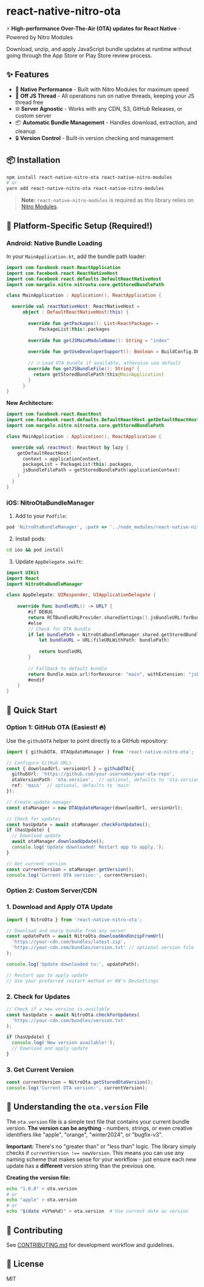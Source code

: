 # react-native-nitro-ota

⚡️ **High-performance Over-The-Air (OTA) updates for React Native** - Powered by Nitro Modules

Download, unzip, and apply JavaScript bundle updates at runtime without going through the App Store or Play Store review process.

## ✨ Features

- 🚀 **Native Performance** - Built with Nitro Modules for maximum speed
- 🧵 **Off JS Thread** - All operations run on native threads, keeping your JS thread free
- 🌐 **Server Agnostic** - Works with any CDN, S3, GitHub Releases, or custom server
- 📦 **Automatic Bundle Management** - Handles download, extraction, and cleanup
- 🔒 **Version Control** - Built-in version checking and management



## 📦 Installation

```sh
npm install react-native-nitro-ota react-native-nitro-modules
# or
yarn add react-native-nitro-ota react-native-nitro-modules
```

> **Note:** `react-native-nitro-modules` is required as this library relies on [Nitro Modules](https://nitro.margelo.com/).

## 📱 Platform-Specific Setup (Required!)

### Android: Native Bundle Loading

In your `MainApplication.kt`, add the bundle path loader:

```kotlin
import com.facebook.react.ReactApplication
import com.facebook.react.ReactNativeHost
import com.facebook.react.defaults.DefaultReactNativeHost
import com.margelo.nitro.nitroota.core.getStoredBundlePath

class MainApplication : Application(), ReactApplication {

  override val reactNativeHost: ReactNativeHost =
      object : DefaultReactNativeHost(this) {
        
        override fun getPackages(): List<ReactPackage> =
            PackageList(this).packages
        
        override fun getJSMainModuleName(): String = "index"
        
        override fun getUseDeveloperSupport(): Boolean = BuildConfig.DEBUG
        
        // 🔥 Load OTA bundle if available, otherwise use default
        override fun getJSBundleFile(): String? {
          return getStoredBundlePath(this@MainApplication)
        }
      }
}
```

**New Architecture:**
```kotlin
import com.facebook.react.ReactHost
import com.facebook.react.defaults.DefaultReactHost.getDefaultReactHost
import com.margelo.nitro.nitroota.core.getStoredBundlePath

class MainApplication : Application(), ReactApplication {

  override val reactHost: ReactHost by lazy {
    getDefaultReactHost(
      context = applicationContext,
      packageList = PackageList(this).packages,
      jsBundleFilePath = getStoredBundlePath(applicationContext)
    )
  }
}
```

### iOS: NitroOtaBundleManager

1. Add to your `Podfile`:
```ruby
pod 'NitroOtaBundleManager', :path => '../node_modules/react-native-nitro-ota'
```

2. Install pods:
```bash
cd ios && pod install
```

3. Update `AppDelegate.swift`:
```swift
import UIKit
import React
import NitroOtaBundleManager

class AppDelegate: UIResponder, UIApplicationDelegate {
    
    override func bundleURL() -> URL? {
        #if DEBUG
        return RCTBundleURLProvider.sharedSettings().jsBundleURL(forBundleRoot: "index")
        #else
        // Check for OTA bundle
        if let bundlePath = NitroOtaBundleManager.shared.getStoredBundlePath() {
            let bundleURL = URL(fileURLWithPath: bundlePath)
        
            return bundleURL
        }
        
        // Fallback to default bundle
        return Bundle.main.url(forResource: "main", withExtension: "jsbundle")
        #endif
    }
}
```

## 🚀 Quick Start

### Option 1: GitHub OTA (Easiest! 🔥)

Use the `githubOTA` helper to point directly to a GitHub repository:

```typescript
import { githubOTA, OTAUpdateManager } from 'react-native-nitro-ota';

// Configure GitHub URLs
const { downloadUrl, versionUrl } = githubOTA({
  githubUrl: 'https://github.com/your-username/your-ota-repo',
  otaVersionPath: 'ota.version',  // optional, defaults to 'ota.version'
  ref: 'main'  // optional, defaults to 'main'
});

// Create update manager
const otaManager = new OTAUpdateManager(downloadUrl, versionUrl);

// Check for updates
const hasUpdate = await otaManager.checkForUpdates();
if (hasUpdate) {
  // Download update
  await otaManager.downloadUpdate();
  console.log('Update downloaded! Restart app to apply.');
}

// Get current version
const currentVersion = otaManager.getVersion();
console.log('Current OTA version:', currentVersion);
```

### Option 2: Custom Server/CDN

### 1. Download and Apply OTA Update

```typescript
import { NitroOta } from 'react-native-nitro-ota';

// Download and unzip bundle from any server
const updatePath = await NitroOta.downloadAndUnzipFromUrl(
  'https://your-cdn.com/bundles/latest.zip',
  'https://your-cdn.com/bundles/version.txt' // optional version file
);

console.log('Update downloaded to:', updatePath);

// Restart app to apply update
// Use your preferred restart method or RN's DevSettings
```

### 2. Check for Updates

```typescript
// Check if a new version is available
const hasUpdate = await NitroOta.checkForUpdates(
  'https://your-cdn.com/bundles/version.txt'
);

if (hasUpdate) {
  console.log('New version available!');
  // Download and apply update
}
```

### 3. Get Current Version

```typescript
const currentVersion = NitroOta.getStoredOtaVersion();
console.log('Current OTA version:', currentVersion);
```


## 📝 Understanding the `ota.version` File

The `ota.version` file is a simple text file that contains your current bundle version. **The version can be anything** - numbers, strings, or even creative identifiers like "apple", "orange", "winter2024", or "bugfix-v3".


**Important:** There's no "greater than" or "less than" logic. The library simply checks if `currentVersion !== newVersion`. This means you can use any naming scheme that makes sense for your workflow - just ensure each new update has a **different** version string than the previous one.

**Creating the version file:**
```bash
echo "1.0.0" > ota.version
# or
echo "apple" > ota.version
# or
echo "$(date +%Y%m%d)" > ota.version  # Use current date as version
```

## 🤝 Contributing

See [CONTRIBUTING.md](./CONTRIBUTING.md) for development workflow and guidelines.

## 📄 License

MIT
